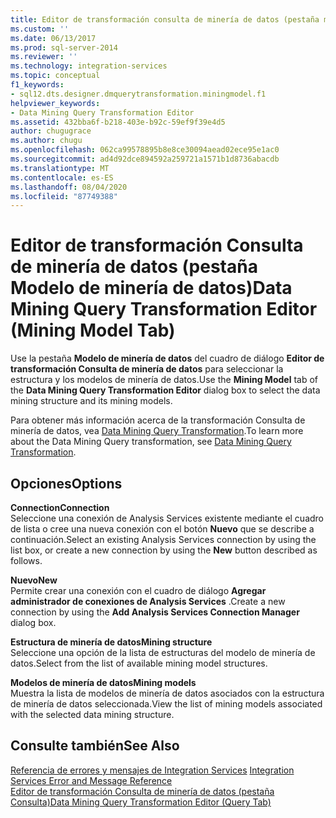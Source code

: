 ```yaml
---
title: Editor de transformación consulta de minería de datos (pestaña modelo de minería de datos) | Microsoft Docs
ms.custom: ''
ms.date: 06/13/2017
ms.prod: sql-server-2014
ms.reviewer: ''
ms.technology: integration-services
ms.topic: conceptual
f1_keywords:
- sql12.dts.designer.dmquerytransformation.miningmodel.f1
helpviewer_keywords:
- Data Mining Query Transformation Editor
ms.assetid: 432bba6f-b218-403e-b92c-59ef9f39e4d5
author: chugugrace
ms.author: chugu
ms.openlocfilehash: 062ca99578895b8e8ce30094aead02ece95e1ac0
ms.sourcegitcommit: ad4d92dce894592a259721a1571b1d8736abacdb
ms.translationtype: MT
ms.contentlocale: es-ES
ms.lasthandoff: 08/04/2020
ms.locfileid: "87749388"
---
```

# <a name="data-mining-query-transformation-editor-mining-model-tab"></a><span data-ttu-id="f5aff-102">Editor de transformación Consulta de minería de datos (pestaña Modelo de minería de datos)</span><span class="sxs-lookup"><span data-stu-id="f5aff-102">Data Mining Query Transformation Editor (Mining Model Tab)</span></span>
  <span data-ttu-id="f5aff-103">Use la pestaña **Modelo de minería de datos** del cuadro de diálogo **Editor de transformación Consulta de minería de datos** para seleccionar la estructura y los modelos de minería de datos.</span><span class="sxs-lookup"><span data-stu-id="f5aff-103">Use the **Mining Model** tab of the **Data Mining Query Transformation Editor** dialog box to select the data mining structure and its mining models.</span></span>  
  
 <span data-ttu-id="f5aff-104">Para obtener más información acerca de la transformación Consulta de minería de datos, vea [Data Mining Query Transformation](data-flow/transformations/data-mining-query-transformation.md).</span><span class="sxs-lookup"><span data-stu-id="f5aff-104">To learn more about the Data Mining Query transformation, see [Data Mining Query Transformation](data-flow/transformations/data-mining-query-transformation.md).</span></span>  
  
## <a name="options"></a><span data-ttu-id="f5aff-105">Opciones</span><span class="sxs-lookup"><span data-stu-id="f5aff-105">Options</span></span>  
 <span data-ttu-id="f5aff-106">**Connection**</span><span class="sxs-lookup"><span data-stu-id="f5aff-106">**Connection**</span></span>  
 <span data-ttu-id="f5aff-107">Seleccione una conexión de Analysis Services existente mediante el cuadro de lista o cree una nueva conexión con el botón **Nuevo** que se describe a continuación.</span><span class="sxs-lookup"><span data-stu-id="f5aff-107">Select an existing Analysis Services connection by using the list box, or create a new connection by using the **New** button described as follows.</span></span>  
  
 <span data-ttu-id="f5aff-108">**Nuevo**</span><span class="sxs-lookup"><span data-stu-id="f5aff-108">**New**</span></span>  
 <span data-ttu-id="f5aff-109">Permite crear una conexión con el cuadro de diálogo **Agregar administrador de conexiones de Analysis Services** .</span><span class="sxs-lookup"><span data-stu-id="f5aff-109">Create a new connection by using the **Add Analysis Services Connection Manager** dialog box.</span></span>  
  
 <span data-ttu-id="f5aff-110">**Estructura de minería de datos**</span><span class="sxs-lookup"><span data-stu-id="f5aff-110">**Mining structure**</span></span>  
 <span data-ttu-id="f5aff-111">Seleccione una opción de la lista de estructuras del modelo de minería de datos.</span><span class="sxs-lookup"><span data-stu-id="f5aff-111">Select from the list of available mining model structures.</span></span>  
  
 <span data-ttu-id="f5aff-112">**Modelos de minería de datos**</span><span class="sxs-lookup"><span data-stu-id="f5aff-112">**Mining models**</span></span>  
 <span data-ttu-id="f5aff-113">Muestra la lista de modelos de minería de datos asociados con la estructura de minería de datos seleccionada.</span><span class="sxs-lookup"><span data-stu-id="f5aff-113">View the list of mining models associated with the selected data mining structure.</span></span>  
  
## <a name="see-also"></a><span data-ttu-id="f5aff-114">Consulte también</span><span class="sxs-lookup"><span data-stu-id="f5aff-114">See Also</span></span>  
 <span data-ttu-id="f5aff-115">[Referencia de errores y mensajes de Integration Services](../../2014/integration-services/integration-services-error-and-message-reference.md) </span><span class="sxs-lookup"><span data-stu-id="f5aff-115">[Integration Services Error and Message Reference](../../2014/integration-services/integration-services-error-and-message-reference.md) </span></span>  
 [<span data-ttu-id="f5aff-116">Editor de transformación Consulta de minería de datos &#40;pestaña Consulta&#41;</span><span class="sxs-lookup"><span data-stu-id="f5aff-116">Data Mining Query Transformation Editor &#40;Query Tab&#41;</span></span>](../../2014/integration-services/data-mining-query-transformation-editor-query-tab.md)  
  
  

